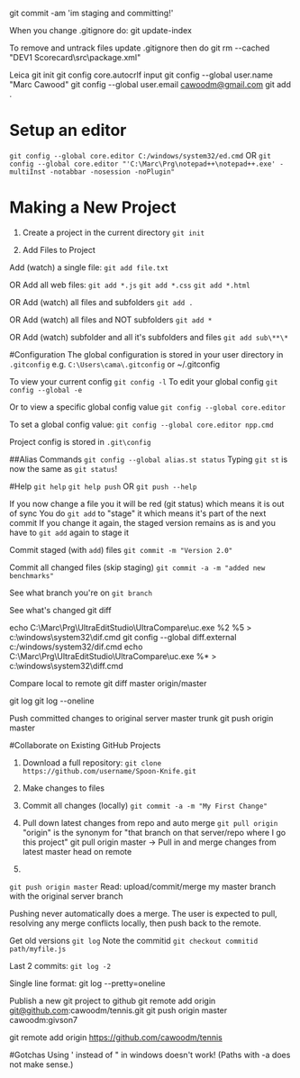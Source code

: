 git commit -am 'im staging and committing!'

When you change .gitignore do:
git update-index

To remove and untrack files
update .gitignore then do git rm --cached "DEV1 Scorecard\src\package.xml"


Leica
git init
git config core.autocrlf input
git config --global user.name "Marc Cawood"
git config --global user.email cawoodm@gmail.com
git add .

# Setup an editor
`git config --global core.editor C:/windows/system32/ed.cmd`
OR
`git config --global core.editor "'C:\Marc\Prg\notepad++\notepad++.exe' -multiInst -notabbar -nosession -noPlugin"`

# Making a New Project
1. Create a project in the current directory
`git init`

2. Add Files to Project

Add (watch) a single file:
`git add file.txt`

OR Add all web files:
`git add *.js`
`git add *.css`
`git add *.html`

OR Add (watch) all files and subfolders
`git add .`

OR Add (watch) all files and NOT subfolders
`git add *`

OR Add (watch) subfolder and all it's subfolders and files
`git add sub\**\*`

#Configuration
The global configuration is stored in your user directory in `.gitconfig`
e.g. `C:\Users\cama\.gitconfig` or ~/.gitconfig

To view your current config
`git config -l`
To edit your global config
`git config --global -e`


Or to view a specific global config value
`git config --global core.editor`

To set a global config value:
`git config --global core.editor npp.cmd`

Project config is stored in `.git\config`

##Alias Commands
`git config --global alias.st status`
Typing `git st` is now the same as `git status`!

#Help
`git help`
`git help push` OR `git push --help`

If you now change a file you it will be red (git status) which means it is out of sync
You do `git add` to "stage" it which means it's part of the next commit
If you change it again, the staged version remains as is and you have to `git add` again to stage it

Commit staged (with `add`) files
`git commit -m "Version 2.0"`

Commit all changed files (skip staging)
`git commit -a -m "added new benchmarks"`

See what branch you're on
`git branch`

See what's changed
git diff

echo C:\Marc\Prg\UltraEditStudio\UltraCompare\uc.exe %2 %5 > c:\windows\system32\dif.cmd
git config --global diff.external c:/windows/system32/dif.cmd
echo C:\Marc\Prg\UltraEditStudio\UltraCompare\uc.exe %* > c:\windows\system32\diff.cmd

Compare local to remote
git diff master origin/master

git log
git log --oneline

Push committed changes to original server master trunk
git push origin master

#Collaborate on Existing GitHub Projects

1. Download a full repository:
`git clone https://github.com/username/Spoon-Knife.git`

2. Make changes to files

3. Commit all changes (locally)
`git commit -a -m "My First Change"`

4. Pull down latest changes from repo and auto merge
`git pull origin`
"origin" is the synonym for "that branch on that server/repo where I go this project"
git pull origin master -> Pull in and merge changes from latest master head on remote

5. 
`git push origin master`
Read: upload/commit/merge my master branch with the original server branch

Pushing never automatically does a merge. The user is expected to pull, resolving any merge conflicts locally, then push back to the remote. 

Get old versions
`git log`
Note the commitid
`git checkout commitid path/myfile.js`

Last 2 commits:
`git log -2`

Single line format:
git log --pretty=oneline


Publish a new git project to github
git remote add origin git@github.com:cawoodm/tennis.git
git push origin master
cawoodm:givson7

git remote add origin https://github.com/cawoodm/tennis

#Gotchas
Using ' instead of " in windows doesn't work! (Paths with -a does not make sense.)


